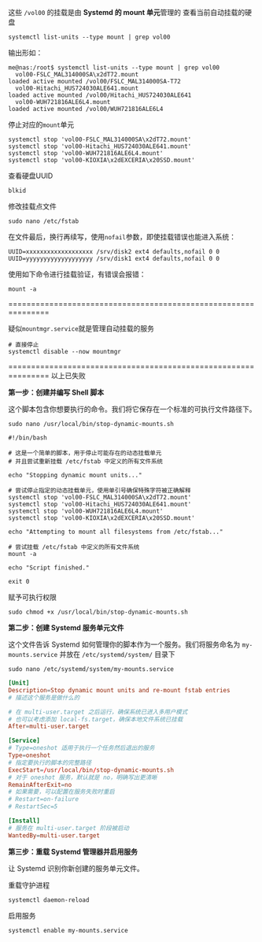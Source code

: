 这些 `/vol00` 的挂载是由 **Systemd 的 mount 单元**管理的
查看当前自动挂载的硬盘

```shell
systemctl list-units --type mount | grep vol00
```

输出形如：
```shell
me@nas:/root$ systemctl list-units --type mount | grep vol00
  vol00-FSLC_MAL314000SA\x2dT72.mount                               loaded active mounted /vol00/FSLC_MAL314000SA-T72
  vol00-Hitachi_HUS724030ALE641.mount                               loaded active mounted /vol00/Hitachi_HUS724030ALE641
  vol00-WUH721816ALE6L4.mount                                       loaded active mounted /vol00/WUH721816ALE6L4
```

停止对应的`mount`单元

```shell
systemctl stop 'vol00-FSLC_MAL314000SA\x2dT72.mount'
systemctl stop 'vol00-Hitachi_HUS724030ALE641.mount'
systemctl stop 'vol00-WUH721816ALE6L4.mount'
systemctl stop 'vol00-KIOXIA\x2dEXCERIA\x20SSD.mount'
```

查看硬盘UUID

```shell
blkid
```

修改挂载点文件

```shell
sudo nano /etc/fstab
```

在文件最后，换行再续写，使用`nofail`参数，即使挂载错误也能进入系统：

```
UUID=xxxxxxxxxxxxxxxxxxx /srv/disk2 ext4 defaults,nofail 0 0
UUID=yyyyyyyyyyyyyyyyyyy /srv/disk1 ext4 defaults,nofail 0 0
```

使用如下命令进行挂载验证，有错误会报错：

```shell
mount -a
```

===============================================================

疑似`mountmgr.service`就是管理自动挂载的服务

```shell
# 直接停止
systemctl disable --now mountmgr
```

===============================================================
以上已失败

**第一步：创建并编写 Shell 脚本**

这个脚本包含你想要执行的命令。我们将它保存在一个标准的可执行文件路径下。

```shell
sudo nano /usr/local/bin/stop-dynamic-mounts.sh
```


```shell
#!/bin/bash

# 这是一个简单的脚本，用于停止可能存在的动态挂载单元
# 并且尝试重新挂载 /etc/fstab 中定义的所有文件系统

echo "Stopping dynamic mount units..."

# 尝试停止指定的动态挂载单元，使用单引号确保特殊字符被正确解释
systemctl stop 'vol00-FSLC_MAL314000SA\x2dT72.mount'
systemctl stop 'vol00-Hitachi_HUS724030ALE641.mount'
systemctl stop 'vol00-WUH721816ALE6L4.mount'
systemctl stop 'vol00-KIOXIA\x2dEXCERIA\x20SSD.mount'

echo "Attempting to mount all filesystems from /etc/fstab..."

# 尝试挂载 /etc/fstab 中定义的所有文件系统
mount -a

echo "Script finished."

exit 0
```

赋予可执行权限

```shell
sudo chmod +x /usr/local/bin/stop-dynamic-mounts.sh
```

**第二步：创建 Systemd 服务单元文件**

这个文件告诉 Systemd 如何管理你的脚本作为一个服务。我们将服务命名为 `my-mounts.service` 并放在 `/etc/systemd/system/` 目录下

```shell
sudo nano /etc/systemd/system/my-mounts.service
```

```toml
[Unit]
Description=Stop dynamic mount units and re-mount fstab entries
# 描述这个服务是做什么的

# 在 multi-user.target 之后运行，确保系统已进入多用户模式
# 也可以考虑添加 local-fs.target，确保本地文件系统已挂载
After=multi-user.target

[Service]
# Type=oneshot 适用于执行一个任务然后退出的服务
Type=oneshot
# 指定要执行的脚本的完整路径
ExecStart=/usr/local/bin/stop-dynamic-mounts.sh
# 对于 oneshot 服务，默认就是 no，明确写出更清晰
RemainAfterExit=no
# 如果需要，可以配置在服务失败时重启
# Restart=on-failure
# RestartSec=5

[Install]
# 服务在 multi-user.target 阶段被启动
WantedBy=multi-user.target
```

**第三步：重载 Systemd 管理器并启用服务**

让 Systemd 识别你新创建的服务单元文件。

重载守护进程

```shell
systemctl daemon-reload
```

启用服务

```shell
systemctl enable my-mounts.service
```

